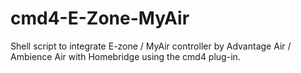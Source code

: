 # cmd4-E-Zone-MyAir
Shell script to integrate E-zone / MyAir controller by Advantage Air / Ambience Air with Homebridge using the cmd4 plug-in.
